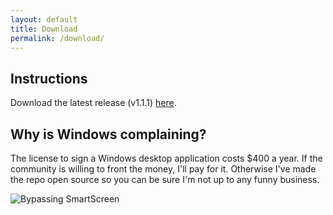 ```yaml
---
layout: default
title: Download
permalink: /download/
---
```


## Instructions
Download the latest release (v1.1.1) [here](https://github.com/nrcrast/DbdPerkTool/releases/download/v1.1.1/Dead-By-Daylight-Icon-Toolbox-1.1.1.msi).

## Why is Windows complaining?
The license to sign a Windows desktop application costs $400 a year. If the community is willing to front the money, I'll pay for it. Otherwise I've made the repo open source so you can be sure I'm not up to any funny business. 

![Bypassing SmartScreen](../images/windows-smartscreen.png)